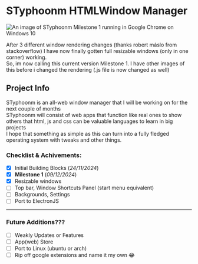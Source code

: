 # STyphoonm HTMLWindow Manager
![An image of STyphoonm Milestone 1 running in Google Chrome on Windows 10](https://github.com/user-attachments/assets/d8b99ffc-b62a-410b-b669-deea45d49d6f)

After 3 different window rendering changes (thanks robert máslo from stackoverflow) I have now finally gotten full resizable windows (only in one corner) working.
<br>
So, im now calling this current version Milestone 1. I have other images of this before i changed the rendering (.js file is now changed as well)

## Project Info
STyphoonm is an all-web window manager that I will be working on for the next couple of months
<br>
STyphoonm will consist of web apps that function like real ones to show others that html, js and css can be valuable languages to learn in big projects
<br>
I hope that something as simple as this can turn into a fully fledged operating system with tweaks and other things.


### Checklist & Achivements:
- [X] Initial Building Blocks (_24/11/2024_)
- [X] __Milestone 1__ (_09/12/2024_)
- [X] Resizable windows
- [ ] Top bar, Window Shortcuts Panel (start menu equivalent)
- [ ] Backgrounds, Settings
- [ ] Port to ElectronJS
------------------------------------------------------------
### Future Additions???
- [ ] Weakly Updates or Features
- [ ] App(web) Store
- [ ] Port to Linux (ubuntu or arch)
- [ ] Rip off google extensions and name it my own 😂
